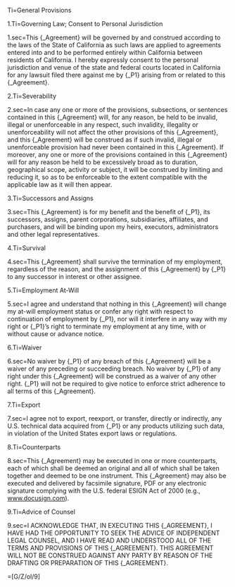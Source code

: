 Ti=General Provisions

1.Ti=Governing Law; Consent to Personal Jurisdiction

1.sec=This {_Agreement} will be governed by and construed according to the laws of the State of California as such laws are applied to agreements entered into and to be performed entirely within California between residents of California.  I hereby expressly consent to the personal jurisdiction and venue of the state and federal courts located in California for any lawsuit filed there against me by {_P1} arising from or related to this {_Agreement}.

2.Ti=Severability

2.sec=In case any one or more of the provisions, subsections, or sentences contained in this {_Agreement} will, for any reason, be held to be invalid, illegal or unenforceable in any respect, such invalidity, illegality or unenforceability will not affect the other provisions of this {_Agreement}, and this {_Agreement} will be construed as if such invalid, illegal or unenforceable provision had never been contained in this {_Agreement}.  If moreover, any one or more of the provisions contained in this {_Agreement} will for any reason be held to be excessively broad as to duration, geographical scope, activity or subject, it will be construed by limiting and reducing it, so as to be enforceable to the extent compatible with the applicable law as it will then appear.

3.Ti=Successors and Assigns

3.sec=This {_Agreement} is for my benefit and the benefit of {_P1}, its successors, assigns, parent corporations, subsidiaries, affiliates, and purchasers, and will be binding upon my heirs, executors, administrators and other legal representatives.

4.Ti=Survival

4.sec=This {_Agreement} shall survive the termination of my employment, regardless of the reason, and the assignment of this {_Agreement} by {_P1} to any successor in interest or other assignee.

5.Ti=Employment At-Will

5.sec=I agree and understand that nothing in this {_Agreement} will change my at-will employment status or confer any right with respect to continuation of employment by {_P1}, nor will it interfere in any way with my right or {_P1}’s right to terminate my employment at any time, with or without cause or advance notice.

6.Ti=Waiver

6.sec=No waiver by {_P1} of any breach of this {_Agreement} will be a waiver of any preceding or succeeding breach.  No waiver by {_P1} of any right under this {_Agreement} will be construed as a waiver of any other right.  {_P1} will not be required to give notice to enforce strict adherence to all terms of this {_Agreement}.

7.Ti=Export

7.sec=I agree not to export, reexport, or transfer, directly or indirectly, any U.S. technical data acquired from {_P1} or any products utilizing such data, in violation of the United States export laws or regulations.

8.Ti=Counterparts

8.sec=This {_Agreement} may be executed in one or more counterparts, each of which shall be deemed an original and all of which shall be taken together and deemed to be one instrument.  This {_Agreement} may also be executed and delivered by facsimile signature, PDF or any electronic signature complying with the U.S. federal ESIGN Act of 2000 (e.g., www.docusign.com).

9.Ti=Advice of Counsel

9.sec=<span style="text-transform: uppercase">I acknowledge that, in executing this {_Agreement}, I have had the opportunity to seek the advice of independent legal counsel, and I have read and understood all of the terms and provisions of this {_Agreement}.  This agreement will not be construed against any party by reason of the drafting or preparation of this {_Agreement}.</span>
 
=[G/Z/ol/9]
